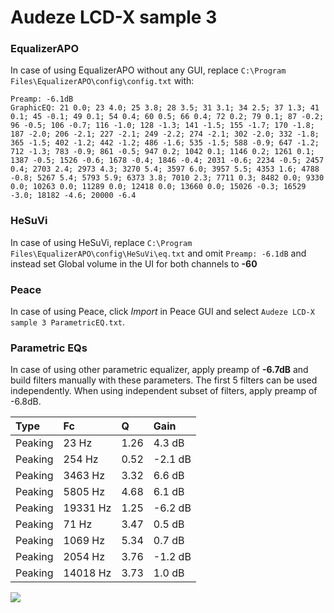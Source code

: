 # Audeze LCD-X sample 3

### EqualizerAPO
In case of using EqualizerAPO without any GUI, replace `C:\Program Files\EqualizerAPO\config\config.txt`
with:
```
Preamp: -6.1dB
GraphicEQ: 21 0.0; 23 4.0; 25 3.8; 28 3.5; 31 3.1; 34 2.5; 37 1.3; 41 0.1; 45 -0.1; 49 0.1; 54 0.4; 60 0.5; 66 0.4; 72 0.2; 79 0.1; 87 -0.2; 96 -0.5; 106 -0.7; 116 -1.0; 128 -1.3; 141 -1.5; 155 -1.7; 170 -1.8; 187 -2.0; 206 -2.1; 227 -2.1; 249 -2.2; 274 -2.1; 302 -2.0; 332 -1.8; 365 -1.5; 402 -1.2; 442 -1.2; 486 -1.6; 535 -1.5; 588 -0.9; 647 -1.2; 712 -1.3; 783 -0.9; 861 -0.5; 947 0.2; 1042 0.1; 1146 0.2; 1261 0.1; 1387 -0.5; 1526 -0.6; 1678 -0.4; 1846 -0.4; 2031 -0.6; 2234 -0.5; 2457 0.4; 2703 2.4; 2973 4.3; 3270 5.4; 3597 6.0; 3957 5.5; 4353 1.6; 4788 -0.8; 5267 5.4; 5793 5.9; 6373 3.8; 7010 2.3; 7711 0.3; 8482 0.0; 9330 0.0; 10263 0.0; 11289 0.0; 12418 0.0; 13660 0.0; 15026 -0.3; 16529 -3.0; 18182 -4.6; 20000 -6.4
```

### HeSuVi
In case of using HeSuVi, replace `C:\Program Files\EqualizerAPO\config\HeSuVi\eq.txt` and omit `Preamp:
-6.1dB` and instead set Global volume in the UI for both channels to **-60**

### Peace
In case of using Peace, click *Import* in Peace GUI and select `Audeze LCD-X sample 3 ParametricEQ.txt`.

### Parametric EQs
In case of using other parametric equalizer, apply preamp of **-6.7dB** and build filters manually
with these parameters. The first 5 filters can be used independently.
When using independent subset of filters, apply preamp of -6.8dB.

| Type    | Fc       |    Q | Gain    |
|:--------|:---------|:-----|:--------|
| Peaking | 23 Hz    | 1.26 | 4.3 dB  |
| Peaking | 254 Hz   | 0.52 | -2.1 dB |
| Peaking | 3463 Hz  | 3.32 | 6.6 dB  |
| Peaking | 5805 Hz  | 4.68 | 6.1 dB  |
| Peaking | 19331 Hz | 1.25 | -6.2 dB |
| Peaking | 71 Hz    | 3.47 | 0.5 dB  |
| Peaking | 1069 Hz  | 5.34 | 0.7 dB  |
| Peaking | 2054 Hz  | 3.76 | -1.2 dB |
| Peaking | 14018 Hz | 3.73 | 1.0 dB  |

![](https://raw.githubusercontent.com/jaakkopasanen/AutoEq/master/results/innerfidelity/sbaf-serious/Audeze%20LCD-X%20sample%203/Audeze%20LCD-X%20sample%203.png)